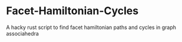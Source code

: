 # Facet-Hamiltonian-Cycles
A hacky rust script to find facet hamiltonian paths and cycles in graph associahedra
